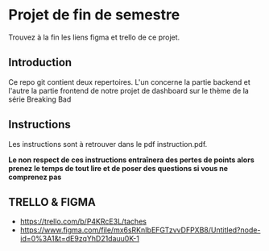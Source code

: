 # Projet de fin de semestre

Trouvez à la fin les liens figma et trello de ce projet.

## Introduction

Ce repo git contient deux repertoires. L'un concerne la partie backend et l'autre la partie frontend de notre projet de dashboard sur le thème de la série Breaking Bad

## Instructions

Les instructions sont à retrouver dans le pdf instruction.pdf.

**Le non respect de ces instructions entraînera des pertes de points alors prenez le temps de tout lire et de poser des questions si vous ne comprenez pas**

## TRELLO & FIGMA

- https://trello.com/b/P4KRcE3L/taches
- https://www.figma.com/file/mx6sRKnIbEFGTzvvDFPXB8/Untitled?node-id=0%3A1&t=dE9zqYhD21dauu0K-1

